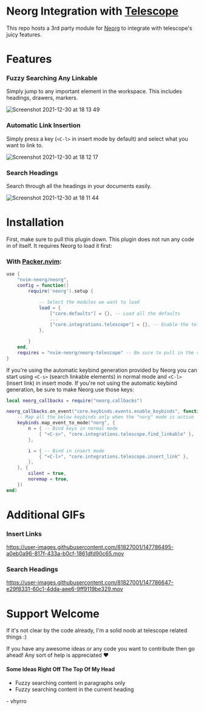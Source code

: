 # Neorg Integration with [Telescope](https://github.com/nvim-telescope/telescope.nvim)

This repo hosts a 3rd party module for [Neorg](https://github.com/nvim-neorg/neorg) to integrate with telescope's juicy features.

# Features
### Fuzzy Searching Any Linkable
Simply jump to any important element in the workspace. This includes headings, drawers, markers.

![Screenshot 2021-12-30 at 18 13 49](https://user-images.githubusercontent.com/81827001/147773581-86ccf936-f7c4-4743-800e-e64b00321b4e.png)


### Automatic Link Insertion
Simply press a key (`<C-l>` in insert mode by default) and select what you want to link to.

![Screenshot 2021-12-30 at 18 12 17](https://user-images.githubusercontent.com/81827001/147773490-c966becb-69a4-4ceb-9dcc-eca2440a4521.png)

### Search Headings
Search through all the headings in your documents easily.

![Screenshot 2021-12-30 at 18 11 44](https://user-images.githubusercontent.com/81827001/147773447-26a80925-0dc3-481c-a615-d48a468d19a1.png)


# Installation
First, make sure to pull this plugin down. This plugin does not run any code in of itself. It requires Neorg
to load it first:

### With [Packer.nvim](github.com/wbthomason/packer.nvim):
```lua
use {
    "nvim-neorg/neorg",
    config = function()
        require('neorg').setup {

            -- Select the modules we want to load
            load = {
                ["core.defaults"] = {}, -- Load all the defaults
                ...
                ["core.integrations.telescope"] = {}, -- Enable the telescope module
            },

        }
    end,
    requires = "nvim-neorg/neorg-telescope" -- Be sure to pull in the repo
}
```

If you're using the automatic keybind generation provided by Neorg you can start using `<C-s>` (search linkable elements)
in normal mode and `<C-l>` (insert link) in insert mode. If you're not using the automatic keybind generation, be sure to make
Neorg use those keys:

```lua
local neorg_callbacks = require("neorg.callbacks")

neorg_callbacks.on_event("core.keybinds.events.enable_keybinds", function(_, keybinds)
    -- Map all the below keybinds only when the "norg" mode is active
    keybinds.map_event_to_mode("norg", {
        n = { -- Bind keys in normal mode
            { "<C-s>", "core.integrations.telescope.find_linkable" },
        },

        i = { -- Bind in insert mode
            { "<C-l>", "core.integrations.telescope.insert_link" },
        },
    }, {
        silent = true,
        noremap = true,
    })
end)
```
# Additional GIFs

### Insert Links

https://user-images.githubusercontent.com/81827001/147786495-a0eb0a96-817f-433a-b0cf-1861dfd90c65.mov

### Search Headings

https://user-images.githubusercontent.com/81827001/147786647-e29f8331-60c1-4dda-aee6-9ff9119be329.mov

# Support Welcome
If it's not clear by the code already, I'm a solid noob at telescope related things :)

If you have any awesome ideas or any code you want to contribute then go ahead!
Any sort of help is appreciated :heart:

#### Some Ideas Right Off The Top Of My Head
- Fuzzy searching content in paragraphs only
- Fuzzy searching content in the current heading

\- vhyrro
